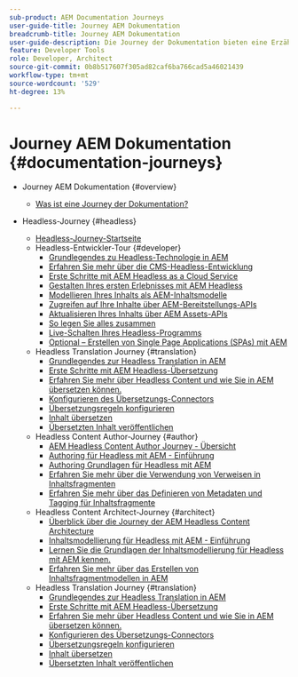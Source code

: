 ```yaml
---
sub-product: AEM Documentation Journeys
user-guide-title: Journey AEM Dokumentation
breadcrumb-title: Journey AEM Dokumentation
user-guide-description: Die Journey der Dokumentation bieten eine Erzählstruktur in AEM Dokumentation, indem sie komplexe und unterschiedliche Funktionen miteinander verknüpfen, um ein Geschäftsziel auf die beste Art und Weise zu lösen. Die Journey stellen die Konzepte und Features vor, die für AEM Anfänger entwickelt wurden, um ein Ziel von A bis Z zu erreichen.
feature: Developer Tools
role: Developer, Architect
source-git-commit: 0b8b517607f305ad82caf6ba766cad5a46021439
workflow-type: tm+mt
source-wordcount: '529'
ht-degree: 13%

---
```



# Journey AEM Dokumentation {#documentation-journeys}

<!--
Please note that all links to other guides need to be absolute references with leading protocol and domain since SCCM does not allow pages to be referenced with relative links in multiple ToCs.
-->

+ Journey AEM Dokumentation {#overview}
   + [Was ist eine Journey der Dokumentation?](home.md)

+ Headless-Journey {#headless}
   + [Headless-Journey-Startseite](https://experienceleague.adobe.com/docs/experience-manager-65/headless-journey/home.html)
   + Headless-Entwickler-Tour {#developer}
      + [Grundlegendes zu Headless-Technologie in AEM](https://experienceleague.adobe.com/docs/experience-manager-65/headless-journey/developer/overview.html)
      + [Erfahren Sie mehr über die CMS-Headless-Entwicklung](https://experienceleague.adobe.com/docs/experience-manager-65/headless-journey/developer/learn-about.html)
      + [Erste Schritte mit AEM Headless as a Cloud Service](https://experienceleague.adobe.com/docs/experience-manager-65/headless-journey/developer/getting-started.html)
      + [Gestalten Ihres ersten Erlebnisses mit AEM Headless ](https://experienceleague.adobe.com/docs/experience-manager-65/headless-journey/developer/path-to-first-experience.html)
      + [Modellieren Ihres Inhalts als AEM-Inhaltsmodelle](https://experienceleague.adobe.com/docs/experience-manager-65/headless-journey/developer/model-your-content.html)
      + [Zugreifen auf Ihre Inhalte über AEM-Bereitstellungs-APIs](https://experienceleague.adobe.com/docs/experience-manager-65/headless-journey/developer/access-your-content.html)
      + [Aktualisieren Ihres Inhalts über AEM Assets-APIs](https://experienceleague.adobe.com/docs/experience-manager-65/headless-journey/developer/update-your-content.html)
      + [So legen Sie alles zusammen](https://experienceleague.adobe.com/docs/experience-manager-65/headless-journey/developer/put-it-all-together.html)
      + [Live-Schalten Ihres Headless-Programms](https://experienceleague.adobe.com/docs/experience-manager-65/headless-journey/developer/go-live.html)
      + [Optional – Erstellen von Single Page Applications (SPAs) mit AEM](https://experienceleague.adobe.com/docs/experience-manager-65/headless-journey/developer/create-spa.html)
   + Headless Translation Journey {#translation}
      + [Grundlegendes zur Headless Translation in AEM](https://experienceleague.adobe.com/docs/experience-manager-65/headless-journey/translation/overview.html)
      + [Erste Schritte mit AEM Headless-Übersetzung](https://experienceleague.adobe.com/docs/experience-manager-65/headless-journey/translation/getting-started.html)
      + [Erfahren Sie mehr über Headless Content und wie Sie in AEM übersetzen können.](https://experienceleague.adobe.com/docs/experience-manager-65/headless-journey/translation/learn-about.html)
      + [Konfigurieren des Übersetzungs-Connectors](https://experienceleague.adobe.com/docs/experience-manager-65/headless-journey/translation/configure-connector.html)
      + [Übersetzungsregeln konfigurieren](https://experienceleague.adobe.com/docs/experience-manager-65/headless-journey/translation/translation-rules.html)
      + [Inhalt übersetzen](https://experienceleague.adobe.com/docs/experience-manager-65/headless-journey/translation/translate-content.html)
      + [Übersetzten Inhalt veröffentlichen](https://experienceleague.adobe.com/docs/experience-manager-65/headless-journey/translation/publish-content.html)
   + Headless Content Author-Journey {#author}
      + [AEM Headless Content Author Journey - Übersicht](https://experienceleague.adobe.com/docs/experience-manager-65/headless-journey/author/overview.html)
      + [Authoring für Headless mit AEM - Einführung](https://experienceleague.adobe.com/docs/experience-manager-65/headless-journey/author/introduction.html)
      + [Authoring Grundlagen für Headless mit AEM](https://experienceleague.adobe.com/docs/experience-manager-65/headless-journey/author/basics.html)
      + [Erfahren Sie mehr über die Verwendung von Verweisen in Inhaltsfragmenten](https://experienceleague.adobe.com/docs/experience-manager-65/headless-journey/author/references.html)
      + [Erfahren Sie mehr über das Definieren von Metadaten und Tagging für Inhaltsfragmente](https://experienceleague.adobe.com/docs/experience-manager-65/headless-journey/author/metadata-tagging.html)
   + Headless Content Architect-Journey {#architect}
      + [Überblick über die Journey der AEM Headless Content Architecture](https://experienceleague.adobe.com/docs/experience-manager-65/headless-journey/architect/overview.html)
      + [Inhaltsmodellierung für Headless mit AEM - Einführung](https://experienceleague.adobe.com/docs/experience-manager-65/headless-journey/architect/introduction.html)
      + [Lernen Sie die Grundlagen der Inhaltsmodellierung für Headless mit AEM kennen.](https://experienceleague.adobe.com/docs/experience-manager-65/headless-journey/architect/basics.html)
      + [Erfahren Sie mehr über das Erstellen von Inhaltsfragmentmodellen in AEM](https://experienceleague.adobe.com/docs/experience-manager-65/headless-journey/architect/model-structure.html)
   + Headless Translation Journey {#translation}
      + [Grundlegendes zur Headless Translation in AEM](https://experienceleague.adobe.com/docs/experience-manager-65/headless-journey/translation/overview.html)
      + [Erste Schritte mit AEM Headless-Übersetzung](https://experienceleague.adobe.com/docs/experience-manager-65/headless-journey/translation/getting-started.html)
      + [Erfahren Sie mehr über Headless Content und wie Sie in AEM übersetzen können.](https://experienceleague.adobe.com/docs/experience-manager-65/headless-journey/translation/learn-about.html)
      + [Konfigurieren des Übersetzungs-Connectors](https://experienceleague.adobe.com/docs/experience-manager-65/headless-journey/translation/configure-connector.html)
      + [Übersetzungsregeln konfigurieren](https://experienceleague.adobe.com/docs/experience-manager-65/headless-journey/translation/translation-rules.html)
      + [Inhalt übersetzen](https://experienceleague.adobe.com/docs/experience-manager-65/headless-journey/translation/translate-content.html)
      + [Übersetzten Inhalt veröffentlichen](https://experienceleague.adobe.com/docs/experience-manager-65/headless-journey/translation/publish-content.html)
